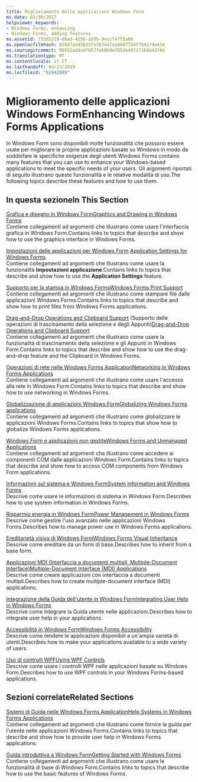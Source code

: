 ```yaml
---
title: Miglioramento delle applicazioni Windows Form
ms.date: 03/30/2017
helpviewer_keywords:
- Windows Forms, enhancing
- Windows Forms, adding features
ms.assetid: 733d1219-d6ad-4256-a55b-9eccf47f5a06
ms.openlocfilehash: 82847add5b35fe767d42ee88d7754f789174e434
ms.sourcegitcommit: 9b552addadfb57fab0b9e7852ed4f1f1b8a42f8e
ms.translationtype: MT
ms.contentlocale: it-IT
ms.lasthandoff: 04/23/2019
ms.locfileid: "61942909"
---
```

# <a name="enhancing-windows-forms-applications"></a><span data-ttu-id="5fc61-102">Miglioramento delle applicazioni Windows Form</span><span class="sxs-lookup"><span data-stu-id="5fc61-102">Enhancing Windows Forms Applications</span></span>
<span data-ttu-id="5fc61-103">In Windows Form sono disponibili molte funzionalità che possono essere usate per migliorare le proprie applicazioni basate su Windows in modo da soddisfare le specifiche esigenze degli utenti.</span><span class="sxs-lookup"><span data-stu-id="5fc61-103">Windows Forms contains many features that you can use to enhance your Windows-based applications to meet the specific needs of your users.</span></span> <span data-ttu-id="5fc61-104">Gli argomenti riportati di seguito illustrano queste funzionalità e le relative modalità di uso.</span><span class="sxs-lookup"><span data-stu-id="5fc61-104">The following topics describe these features and how to use them.</span></span>  
  
## <a name="in-this-section"></a><span data-ttu-id="5fc61-105">In questa sezione</span><span class="sxs-lookup"><span data-stu-id="5fc61-105">In This Section</span></span>  
 [<span data-ttu-id="5fc61-106">Grafica e disegno in Windows Form</span><span class="sxs-lookup"><span data-stu-id="5fc61-106">Graphics and Drawing in Windows Forms</span></span>](graphics-and-drawing-in-windows-forms.md)  
 <span data-ttu-id="5fc61-107">Contiene collegamenti ad argomenti che illustrano come usare l'interfaccia grafica in Windows Form.</span><span class="sxs-lookup"><span data-stu-id="5fc61-107">Contains links to topics that describe and show how to use the graphics interface in Windows Forms.</span></span>  
  
 <span data-ttu-id="5fc61-108">[Impostazioni delle applicazioni per Windows Form](application-settings-for-windows-forms.md).</span><span class="sxs-lookup"><span data-stu-id="5fc61-108">[Application Settings for Windows Forms](application-settings-for-windows-forms.md).</span></span>  
 <span data-ttu-id="5fc61-109">Contiene collegamenti ad argomenti che illustrano come usare la funzionalità **Impostazioni applicazione**.</span><span class="sxs-lookup"><span data-stu-id="5fc61-109">Contains links to topics that describe and show how to use the **Application Settings** feature.</span></span>  
  
 [<span data-ttu-id="5fc61-110">Supporto per la stampa in Windows Forms</span><span class="sxs-lookup"><span data-stu-id="5fc61-110">Windows Forms Print Support</span></span>](windows-forms-print-support.md)  
 <span data-ttu-id="5fc61-111">Contiene collegamenti ad argomenti che illustrano come stampare file dalle applicazioni Windows Forms.</span><span class="sxs-lookup"><span data-stu-id="5fc61-111">Contains links to topics that describe and show how to print files from Windows Forms applications.</span></span>  
  
 <span data-ttu-id="5fc61-112">[Drag-and-Drop Operations and Clipboard Support](drag-and-drop-operations-and-clipboard-support.md) (Supporto delle operazioni di trascinamento della selezione e degli Appunti)</span><span class="sxs-lookup"><span data-stu-id="5fc61-112">[Drag-and-Drop Operations and Clipboard Support](drag-and-drop-operations-and-clipboard-support.md)</span></span>  
 <span data-ttu-id="5fc61-113">Contiene collegamenti ad argomenti che illustrano come usare la funzionalità di trascinamento della selezione e gli Appunti in Windows Form.</span><span class="sxs-lookup"><span data-stu-id="5fc61-113">Contains links to topics that describe and show how to use the drag-and-drop feature and the Clipboard in Windows Forms.</span></span>  
  
 [<span data-ttu-id="5fc61-114">Operazioni di rete nelle Windows Forms Application</span><span class="sxs-lookup"><span data-stu-id="5fc61-114">Networking in Windows Forms Applications</span></span>](networking-in-windows-forms-applications.md)  
 <span data-ttu-id="5fc61-115">Contiene collegamenti ad argomenti che illustrano come usare l'accesso alla rete in Windows Form.</span><span class="sxs-lookup"><span data-stu-id="5fc61-115">Contains links to topics that describe and show how to use networking in Windows Forms.</span></span>  
  
 [<span data-ttu-id="5fc61-116">Globalizzazione di applicazioni Windows Form</span><span class="sxs-lookup"><span data-stu-id="5fc61-116">Globalizing Windows Forms applications</span></span>](globalizing-windows-forms.md)  
 <span data-ttu-id="5fc61-117">Contiene collegamenti ad argomenti che illustrano come globalizzare le applicazioni Windows Forms.</span><span class="sxs-lookup"><span data-stu-id="5fc61-117">Contains links to topics that show how to globalize Windows Forms applications.</span></span>  
  
 [<span data-ttu-id="5fc61-118">Windows Form e applicazioni non gestite</span><span class="sxs-lookup"><span data-stu-id="5fc61-118">Windows Forms and Unmanaged Applications</span></span>](windows-forms-and-unmanaged-applications.md)  
 <span data-ttu-id="5fc61-119">Contiene collegamenti ad argomenti che illustrano come accedere ai componenti COM dalle applicazioni Windows Form.</span><span class="sxs-lookup"><span data-stu-id="5fc61-119">Contains links to topics that describe and show how to access COM components from Windows Form applications.</span></span>  
  
 [<span data-ttu-id="5fc61-120">Informazioni sul sistema e Windows Form</span><span class="sxs-lookup"><span data-stu-id="5fc61-120">System Information and Windows Forms</span></span>](system-information-and-windows-forms.md)  
 <span data-ttu-id="5fc61-121">Descrive come usare le informazioni di sistema in Windows Form.</span><span class="sxs-lookup"><span data-stu-id="5fc61-121">Describes how to use system information in Windows Forms.</span></span>  
  
 [<span data-ttu-id="5fc61-122">Risparmio energia in Windows Form</span><span class="sxs-lookup"><span data-stu-id="5fc61-122">Power Management in Windows Forms</span></span>](power-management-in-windows-forms.md)  
 <span data-ttu-id="5fc61-123">Descrive come gestire l'uso avanzato nelle applicazioni Windows Forms.</span><span class="sxs-lookup"><span data-stu-id="5fc61-123">Describes how to manage power use in Windows Forms applications.</span></span>  
  
 [<span data-ttu-id="5fc61-124">Ereditarietà visiva di Windows Form</span><span class="sxs-lookup"><span data-stu-id="5fc61-124">Windows Forms Visual Inheritance</span></span>](windows-forms-visual-inheritance.md)  
 <span data-ttu-id="5fc61-125">Descrive come ereditare da un form di base.</span><span class="sxs-lookup"><span data-stu-id="5fc61-125">Describes how to inherit from a base form.</span></span>  
  
 [<span data-ttu-id="5fc61-126">Applicazioni MDI (Interfaccia a documenti multipli, Multiple-Document Interface)</span><span class="sxs-lookup"><span data-stu-id="5fc61-126">Multiple-Document Interface (MDI) Applications</span></span>](multiple-document-interface-mdi-applications.md)  
 <span data-ttu-id="5fc61-127">Descrive come creare applicazioni con interfaccia a documenti multipli.</span><span class="sxs-lookup"><span data-stu-id="5fc61-127">Describes how to create multiple-document interface (MDI) applications.</span></span>  
  
 [<span data-ttu-id="5fc61-128">Integrazione della Guida dell'utente in Windows Form</span><span class="sxs-lookup"><span data-stu-id="5fc61-128">Integrating User Help in Windows Forms</span></span>](integrating-user-help-in-windows-forms.md)  
 <span data-ttu-id="5fc61-129">Descrive come integrare la Guida utente nelle applicazioni.</span><span class="sxs-lookup"><span data-stu-id="5fc61-129">Describes how to integrate user help in your applications.</span></span>  
  
 [<span data-ttu-id="5fc61-130">Accessibilità in Windows Form</span><span class="sxs-lookup"><span data-stu-id="5fc61-130">Windows Forms Accessibility</span></span>](windows-forms-accessibility.md)  
 <span data-ttu-id="5fc61-131">Descrive come rendere le applicazioni disponibili a un'ampia varietà di utenti.</span><span class="sxs-lookup"><span data-stu-id="5fc61-131">Describes how to make your applications available to a wide variety of users.</span></span>  
  
 [<span data-ttu-id="5fc61-132">Uso di controlli WPF</span><span class="sxs-lookup"><span data-stu-id="5fc61-132">Using WPF Controls</span></span>](using-wpf-controls.md)  
 <span data-ttu-id="5fc61-133">Descrive come usare i controlli WPF nelle applicazioni basate su Windows Form.</span><span class="sxs-lookup"><span data-stu-id="5fc61-133">Describes how to use WPF controls in your Windows Forms-based applications.</span></span>  
  
## <a name="related-sections"></a><span data-ttu-id="5fc61-134">Sezioni correlate</span><span class="sxs-lookup"><span data-stu-id="5fc61-134">Related Sections</span></span>  
 [<span data-ttu-id="5fc61-135">Sistemi di Guida nelle Windows Forms Application</span><span class="sxs-lookup"><span data-stu-id="5fc61-135">Help Systems in Windows Forms Applications</span></span>](help-systems-in-windows-forms-applications.md)  
 <span data-ttu-id="5fc61-136">Contiene collegamenti ad argomenti che illustrano come fornire la guida per l'utente nelle applicazioni Windows Forms.</span><span class="sxs-lookup"><span data-stu-id="5fc61-136">Contains links to topics that describe and show how to provide user help in Windows Forms applications.</span></span>  
  
 [<span data-ttu-id="5fc61-137">Guida introduttiva a Windows Form</span><span class="sxs-lookup"><span data-stu-id="5fc61-137">Getting Started with Windows Forms</span></span>](../getting-started-with-windows-forms.md)  
 <span data-ttu-id="5fc61-138">Contiene collegamenti ad argomenti che illustrano come usare le funzionalità di base di Windows Form.</span><span class="sxs-lookup"><span data-stu-id="5fc61-138">Contains links to topics that describe how to use the basic features of Windows Forms.</span></span>
